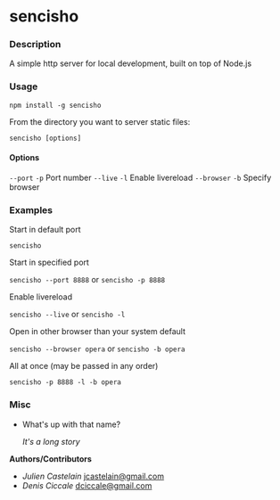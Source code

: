 # sencisho

### Description
A simple http server for local development, built on top of Node.js

### Usage
`npm install -g sencisho`

From the directory you want to server static files:

`sencisho [options]`

#### Options
`--port` `-p` Port number
`--live` `-l` Enable livereload
`--browser` `-b` Specify browser

### Examples
Start in default port

`sencisho`

Start in specified port

`sencisho --port 8888` or `sencisho -p 8888`

Enable livereload

`sencisho --live` or `sencisho -l`

Open in other browser than your system default

`sencisho --browser opera` or `sencisho -b opera`

All at once (may be passed in any order)

`sencisho -p 8888 -l -b opera`

### Misc
+ What's up with that name?

  *It's a long story*

**Authors/Contributors**

+ *Julien Castelain*  <jcastelain@gmail.com>
+ *Denis Ciccale*     <dciccale@gmail.com>
